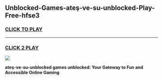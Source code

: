 
## Unblocked-Games-ateş-ve-su-unblocked-Play-Free-hfse3
<h3>
<a href="https://premium76.site?title=ateş-ve-su-unblocked&ref=21A">CLICK TO PLAY</a></h3>
<hr>

<h3>
<a href="https://premium76.site?title=ateş-ve-su-unblocked&ref=21A">CLICK 2 PLAY</a>
  
</h3>

<a href="https://premium76.site?title=ateş-ve-su-unblocked&ref=21A"><img src="https://clearcache.store/games.png"></a>


**ateş-ve-su-unblocked games unblocked: Your Gateway to Fun and Accessible Online Gaming**

